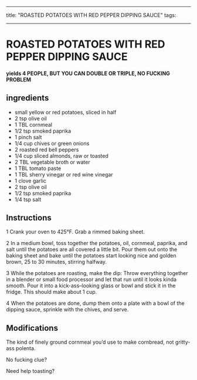 
---
title: "ROASTED POTATOES WITH RED PEPPER DIPPING SAUCE"
tags:

---
# ROASTED POTATOES WITH RED PEPPER DIPPING SAUCE



#### yields  4 PEOPLE, BUT YOU CAN DOUBLE OR TRIPLE, NO FUCKING PROBLEM


## ingredients
* small yellow or red potatoes, sliced in half 
* 2 tsp olive oil 
* 1 TBL cornmeal 
* 1/2 tsp smoked paprika 
* 1 pinch salt 
* 1/4 cup chives or green onions 
* 2 roasted red bell peppers 
* 1/4 cup sliced almonds, raw or toasted 
* 2 TBL vegetable broth or water 
* 1 TBL tomato paste 
* 1 TBL sherry vinegar or red wine vinegar 
* 1 clove garlic 
* 2 tsp olive oil 
* 1/2 tsp smoked paprika 
* 1/4 tsp salt 



## Instructions
1 Crank your oven to 425°F. Grab a rimmed baking sheet.

2 In a medium bowl, toss together the potatoes, oil, cornmeal, paprika, and salt until the potatoes are all covered a little bit. Pour them out onto the baking sheet and bake until the potatoes start looking nice and golden brown, 25 to 30 minutes, stirring halfway.

3 While the potatoes are roasting, make the dip: Throw everything together in a blender or small food processor and let that run until it looks kinda smooth. Pour it into a kick-ass–looking glass or bowl and stick it in the fridge. This should make about 1 cup.

4 When the potatoes are done, dump them onto a plate with a bowl of the dipping sauce, sprinkle with the chives, and serve.



## Modifications
The kind of finely ground cornmeal you’d use to make cornbread, not gritty-ass polenta.

 No fucking clue?

 Need help toasting?





